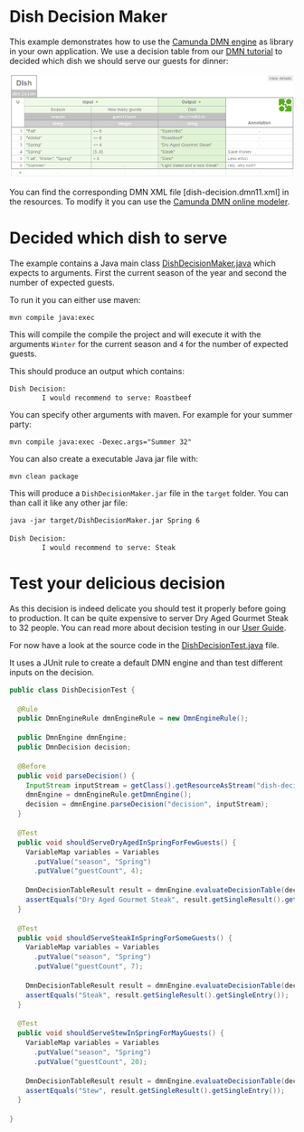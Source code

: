 # Dish Decision Maker

This example demonstrates how to use the [Camunda DMN engine] as library
in your own application. We use a decision table from our [DMN tutorial]
to decided which dish we should serve our guests for dinner:

![Dish Decision]

You can find the corresponding DMN XML file [dish-decision.dmn11.xml] in the
resources. To modify it you can use the [Camunda DMN online modeler].

# Decided which dish to serve

The example contains a Java main class [DishDecisionMaker.java] which expects to arguments. First
the current season of the year and second the number of expected guests.

To run it you can either use maven:

```
mvn compile java:exec
```

This will compile the compile the project and will execute it with the arguments
`Winter` for the current season and `4` for the number of expected guests.

This should produce an output which contains:

```
Dish Decision:
        I would recommend to serve: Roastbeef
```

You can specify other arguments with maven. For example for your summer party:

```
mvn compile java:exec -Dexec.args="Summer 32"
```

You can also create a executable Java jar file with:

```
mvn clean package
```

This will produce a `DishDecisionMaker.jar` file in the `target` folder. You can
than call it like any other jar file:

```
java -jar target/DishDecisionMaker.jar Spring 6

Dish Decision:
        I would recommend to serve: Steak
```

# Test your delicious decision

As this decision is indeed delicate you should test it properly before going
to production. It can be quite expensive to server Dry Aged Gourmet Steak
to 32 people. You can read more about decision testing in our [User Guide].

For now have a look at the source code in the [DishDecisionTest.java] file.

It uses a JUnit rule to create a default DMN engine and than test different
inputs on the decision.

```java
public class DishDecisionTest {

  @Rule
  public DmnEngineRule dmnEngineRule = new DmnEngineRule();

  public DmnEngine dmnEngine;
  public DmnDecision decision;

  @Before
  public void parseDecision() {
    InputStream inputStream = getClass().getResourceAsStream("dish-decision.dmn11.xml");
    dmnEngine = dmnEngineRule.getDmnEngine();
    decision = dmnEngine.parseDecision("decision", inputStream);
  }

  @Test
  public void shouldServeDryAgedInSpringForFewGuests() {
    VariableMap variables = Variables
      .putValue("season", "Spring")
      .putValue("guestCount", 4);

    DmnDecisionTableResult result = dmnEngine.evaluateDecisionTable(decision, variables);
    assertEquals("Dry Aged Gourmet Steak", result.getSingleResult().getSingleEntry());
  }

  @Test
  public void shouldServeSteakInSpringForSomeGuests() {
    VariableMap variables = Variables
      .putValue("season", "Spring")
      .putValue("guestCount", 7);

    DmnDecisionTableResult result = dmnEngine.evaluateDecisionTable(decision, variables);
    assertEquals("Steak", result.getSingleResult().getSingleEntry());
  }

  @Test
  public void shouldServeStewInSpringForMayGuests() {
    VariableMap variables = Variables
      .putValue("season", "Spring")
      .putValue("guestCount", 20);

    DmnDecisionTableResult result = dmnEngine.evaluateDecisionTable(decision, variables);
    assertEquals("Stew", result.getSingleResult().getSingleEntry());
  }

}
```

[Camunda DMN engine]: https://docs.camunda.org/manual/latest/user-guide/dmn-engine/
[DMN tutorial]: https://camunda.org/dmn/tutorial/
[Dish Decision]: src/main/resources/org/camunda/bpm/example/dish-decision.png
[dish-decision-dmn11.xml]: src/main/resources/org/camunda/bpm/example/dish-decision.dmn11.xml
[Camunda DMN online modeler]: https://camunda.org/dmn/demo/
[DishDecisionMaker.java]: src/main/java/org/camunda/bpm/example/DishDecisionMaker.java
[User Guide]: https://docs.camunda.org/manual/latest/user-guide/dmn-engine/testing/
[DishDecisionTest.java]: src/test/java/org/camunda/bpm/example/DishDecisionTest.java
